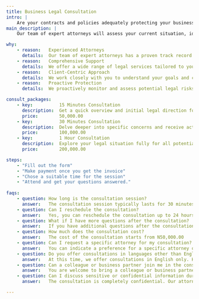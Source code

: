 ```yaml
---
title: Business Legal Consultation
intro: |
    Are your contracts and policies adequately protecting your business?
main_description: |
    Our team of expert attorneys will assess your current situation, identify risks and opportunities, and develop a customized strategy to drive success.

why:
    - reason:   Experienced Attorneys
      details:  Our team of expert attorneys has a proven track record of success in both real estate and business law.
    - reason:   Comprehensive Support
      details:  We offer a wide range of legal services tailored to your unique needs, from contract review to trademark registration and beyond.
    - reason:   Client-Centric Approach
      details:  We work closely with you to understand your goals and challenges, developing customized solutions that drive results.
    - reason:   Proactive Protection
      details:  We proactively monitor and assess potential legal risks, providing ongoing support to minimize issues and maximize opportunities.

consult_packages:      
    - key:          15 Minutes Consultation
      description:  Get a quick overview and initial legal direction for pressing matters.
      price:        50,000.00
    - key:          30 Minutes Consultation
      description:  Delve deeper into specific concerns and receive actionable legal advice.
      price:        100,000.00
    - key:          1 Hour Consultation
      description:  Explore your legal situation fully for all potential solutions.
      price:        200,000.00

steps:
    - "Fill out the form"
    - "Make payment once you get the invoice"
    - "Chose a suitable time for the session"
    - "Attend and get your questions answered."
    
faqs:
    - question: How long is the consultation session?
      answer:   The consultation session typically lasts for 30 minutes, but we can accommodate longer or shorter sessions upon request.
    - question: Can I reschedule the consultation?
      answer:   Yes, you can reschedule the consultation up to 24 hours in advance.
    - question: What if I have more questions after the consultation?
      answer:   If you have additional questions after the consultation, you can schedule a follow-up session or discuss ongoing legal support options with our team.
    - question: How much does the consultation cost?
      answer:   The cost of the consultation starts from N50,000.00
    - question: Can I request a specific attorney for my consultation?
      answer:   You can indicate a preference for a specific attorney on the consultation form. We will do our best to accommodate your request, but please note that availability may vary.
    - question: Do you offer consultations in languages other than English?
      answer:   At this time, we offer consultations in English only. However, we can arrange for a translator if needed.
    - question: Can a colleague or business partner join me in the consultation?
      answer:   You are welcome to bring a colleague or business partner to the consultation as long as they sign a confidentiality agreement.
    - question: Can I discuss sensitive or confidential information during the consultation?
      answer:   The consultation is completely confidential. Our attorneys are bound by attorney-client privilege, and we take every precaution to safeguard your information.

---
```

